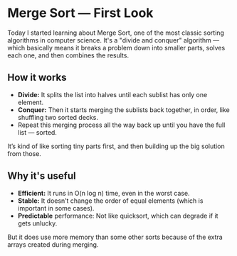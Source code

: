 # Merge Sort — First Look
Today I started learning about Merge Sort, one of the most classic sorting algorithms in computer science. It's a "divide and conquer" algorithm — which basically means it breaks a problem down into smaller parts, solves each one, and then combines the results.

## How it works
- **Divide:** It splits the list into halves until each sublist has only one element.
- **Conquer:** Then it starts merging the sublists back together, in order, like shuffling two sorted decks.
- Repeat this merging process all the way back up until you have the full list — sorted.

It’s kind of like sorting tiny parts first, and then building up the big solution from those.

## Why it's useful
- **Efficient:** It runs in O(n log n) time, even in the worst case.
- **Stable:** It doesn’t change the order of equal elements (which is important in some cases).
- **Predictable** performance: Not like quicksort, which can degrade if it gets unlucky.

But it does use more memory than some other sorts because of the extra arrays created during merging.

